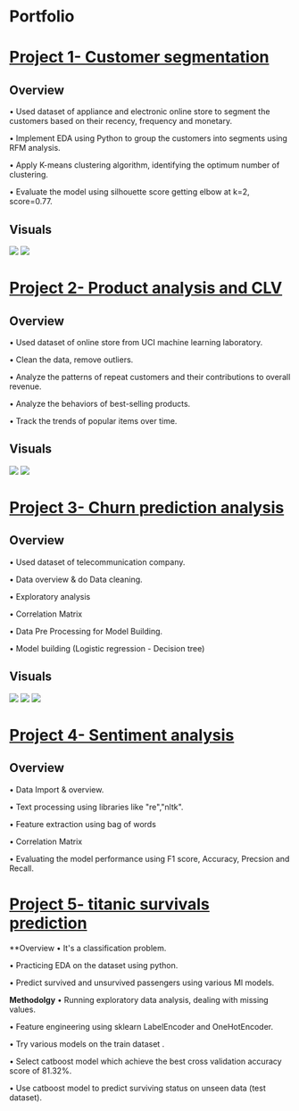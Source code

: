# Portfolio
# [**Project 1- Customer segmentation**](https://github.com/egtef/customer-segmentation)
## Overview
•	Used dataset of appliance and electronic online store to segment the customers based on their recency, frequency and monetary.

•	Implement EDA using Python to group the customers into segments using RFM analysis. 

•	Apply K-means clustering algorithm, identifying the optimum number of clustering.

•	Evaluate the model using silhouette score getting elbow at k=2, score=0.77.

## Visuals
![](/images/segmentation.png)  ![](/images/customer-seg-1.png)


# [**Project 2- Product analysis and CLV**](https://github.com/egtef/products-clv)
## Overview
•	Used dataset of online store from UCI machine learning laboratory.

•	Clean the data, remove outliers. 

•	Analyze the patterns of repeat customers and their contributions to overall revenue.

•	Analyze the behaviors of best-selling products. 

•	Track the trends of popular items over time.  

## Visuals
![](/images/clv-1.png)  ![](/images/clv-2.png)


# [**Project 3- Churn prediction analysis**](https://github.com/egtef/Churn-prediction-analysis)
## Overview
•	Used dataset of telecommunication company.

•	Data overview & do Data cleaning. 

•	Exploratory analysis

•	Correlation Matrix

•	Data Pre Processing for Model Building.  

•	Model building (Logistic regression - Decision tree) 

## Visuals
![](/images/churn1.png)  ![](/images/churn2.png) ![](/images/churn3.png)


# [**Project 4- Sentiment analysis**](https://github.com/egtef/sentiment-analysis)
## Overview
•	Data Import & overview.

•	Text processing using libraries like "re","nltk". 

•	Feature extraction using bag of words

•	Correlation Matrix

•	Evaluating the model performance using F1 score, Accuracy, Precsion and Recall.  



# [**Project 5- titanic survivals prediction**](https://github.com/egtef/titanic-survivals-prediction)

**Overview
• It's a classification problem. 

• Practicing EDA on the dataset using python.

• Predict survived and unsurvived passengers using various Ml models.

**Methodolgy**
• Running exploratory data analysis, dealing with missing values.

• Feature engineering using sklearn LabelEncoder and OneHotEncoder.

• Try various models on the train dataset .

• Select catboost model which achieve the best cross validation accuracy score of 81.32%.

• Use catboost model to predict surviving status on unseen data (test dataset).
